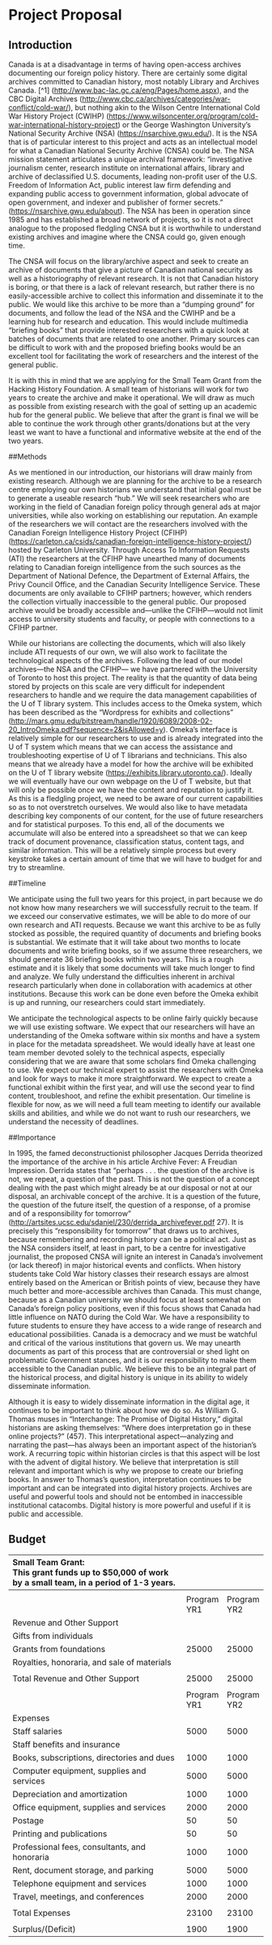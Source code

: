 # Project Proposal

## Introduction

Canada is at a disadvantage in terms of having open-access archives documenting our foreign policy history. There are certainly some digital archives committed to Canadian history, most notably Library and Archives Canada. [^1] (http://www.bac-lac.gc.ca/eng/Pages/home.aspx), and the CBC Digital Archives (http://www.cbc.ca/archives/categories/war-conflict/cold-war/), but nothing akin to the Wilson Centre International Cold War History Project (CWIHP) (https://www.wilsoncenter.org/program/cold-war-international-history-project) or the George Washington University’s National Security Archive (NSA) (https://nsarchive.gwu.edu/). It is the NSA that is of particular interest to this project and acts as an intellectual model for what a Canadian National Security Archive (CNSA) could be. The NSA mission statement articulates a unique archival framework: “investigative journalism center, research institute on international affairs, library and archive of declassified U.S. documents, leading non-profit user of the U.S. Freedom of Information Act, public interest law firm defending and expanding public access to government information, global advocate of open government, and indexer and publisher of former secrets.” (https://nsarchive.gwu.edu/about). The NSA has been in operation since 1985 and has established a broad network of projects, so it is not a direct analogue to the proposed fledgling CNSA but it is worthwhile to understand existing archives and imagine where the CNSA could go, given enough time.

The CNSA will focus on the library/archive aspect and seek to create an archive of documents that give a picture of Canadian national security as well as a historiography of relevant research. It is not that Canadian history is boring, or that there is a lack of relevant research, but rather there is no easily-accessible archive to collect this information and disseminate it to the public. We would like this archive to be more than a “dumping ground” for documents, and follow the lead of the NSA and the CWIHP and be a learning hub for research and education. This would include multimedia “briefing books” that provide interested researchers with a quick look at batches of documents that are related to one another. Primary sources can be difficult to work with and the proposed briefing books would be an excellent tool for facilitating the work of researchers and the interest of the general public.

It is with this in mind that we are applying for the Small Team Grant from the Hacking History Foundation. A small team of historians will work for two years to create the archive and make it operational. We will draw as much as possible from existing research with the goal of setting up an academic hub for the general public. We believe that after the grant is final we will be able to continue the work through other grants/donations but at the very least we want to have a functional and informative website at the end of the two years.



##Methods

As we mentioned in our introduction, our historians will draw mainly from existing research. Although we are planning for the archive to be a research centre employing our own historians we understand that initial goal must be to generate a useable research “hub.” We will seek researchers who are working in the field of Canadian foreign policy through general ads at major universities, while also working on establishing our reputation. An example of the researchers we will contact are the researchers involved with the Canadian Foreign Intelligence History Project (CFIHP)
(https://carleton.ca/csids/canadian-foreign-intelligence-history-project/) hosted by Carleton University. Through Access To Information Requests (ATI) the researchers at the CFIHP have unearthed many of documents relating to Canadian foreign intelligence from the such sources as the Department of National Defence, the Department of External Affairs, the Privy Council Office, and the Canadian Security Intelligence Service. These documents are only available to CFIHP partners; however, which renders the collection virtually inaccessible to the general public. Our proposed archive would be broadly accessible and—unlike the CFIHP—would not limit access to university students and faculty, or people with connections to a CFIHP partner.

While our historians are collecting the documents, which will also likely include ATI requests of our own, we will also work to facilitate the technological aspects of the archives. Following the lead of our model archives—the NSA and the CFIHP— we have partnered with the University of Toronto to host this project. The reality is that the quantity of data being stored by projects on this scale are very difficult for independent researchers to handle and we require the data management capabilities of the U of T library system. This includes access to the Omeka system, which has been described as the “Wordpress for exhibits and collections” (http://mars.gmu.edu/bitstream/handle/1920/6089/2008-02-20_IntroOmeka.pdf?sequence=2&isAllowed=y). Omeka’s interface is relatively simple for our researchers to use and is already integrated into the U of T system which means that we can access the assistance and troubleshooting expertise of U of T librarians and technicians. This also means that we already have a model for how the archive will be exhibited on the U of T library website (https://exhibits.library.utoronto.ca/). Ideally we will eventually have our own webpage on the U of T website, but that will only be possible once we have the content and reputation to justify it. As this is a fledgling project, we need to be aware of our current capabilities so as to not overstretch ourselves. We would also like to have metadata describing key components of our content, for the use of future researchers and for statistical purposes. To this end, all of the documents we accumulate will also be entered into a spreadsheet so that we can keep track of document provenance, classification status, content tags, and similar information. This will be a relatively simple process but every keystroke takes a certain amount of time that we will have to budget for and try to streamline. 	

##Timeline

We anticipate using the full two years for this project, in part because we do not know how many researchers we will successfully recruit to the team. If we exceed our conservative estimates, we will be able to do more of our own research and ATI requests. Because we want this archive to be as fully stocked as possible, the required quantity of documents and briefing books is substantial. We estimate that it will take about two months to locate documents and write briefing books, so if we assume three researchers, we should generate 36 briefing books within two years. This is a rough estimate and it is likely that some documents will take much longer to find and analyze. We fully understand the difficulties inherent in archival research particularly when done in collaboration with academics at other institutions. Because this work can be done even before the Omeka exhibit is up and running, our researchers could start immediately.

We anticipate the technological aspects to be online fairly quickly because we will use existing software. We expect that our researchers will have an understanding of the Omeka software within six months and have a system in place for the metadata spreadsheet. We would ideally have at least one team member devoted solely to the technical aspects, especially considering that we are aware that some scholars find Omeka challenging to use. We expect our technical expert to assist the researchers with Omeka and look for ways to make it more straightforward. We expect to create a functional exhibit within the first year, and will use the second year to find content, troubleshoot, and refine the exhibit presentation. Our timeline is flexible for now, as we will need a full team meeting to identify our available skills and abilities, and while we do not want to rush our researchers, we understand the necessity of deadlines.

##Importance

In 1995, the famed deconstructionist philosopher Jacques Derrida theorized the importance of the archive in his article Archive Fever: A Freudian Impression. Derrida states that “perhaps . . . the question of the archive is not, we repeat, a question of the past. This is not the question of a concept dealing with the past which might already be at our disposal or not at our disposal, an archivable concept of the archive. It is a question of the future, the question of the future itself, the question of a response, of a promise and of a responsibility for tomorrow” (http://artsites.ucsc.edu/sdaniel/230/derrida_archivefever.pdf 27). It is precisely this “responsibility for tomorrow” that draws us to archives, because remembering and recording history can be a political act. Just as the NSA considers itself, at least in part, to be a centre for investigative journalist, the proposed CNSA will ignite an interest in Canada’s involvement (or lack thereof) in major historical events and conflicts. When history students take Cold War history classes their research essays are almost entirely based on the American or British points of view, because they have much better and more-accessible archives than Canada. This must change, because as a Canadian university we should focus at least somewhat on Canada’s foreign policy positions, even if this focus shows that Canada had little influence on NATO during the Cold War. We have a responsibility to future students to ensure they have access to a wide range of research and educational possibilities. Canada is a democracy and we must be watchful and critical of the various institutions that govern us. We may unearth documents as part of this process that are controversial or shed light on problematic Government stances, and it is our responsibility to make them accessible to the Canadian public. We believe this to be an integral part of the historical process, and digital history is unique in its ability to widely disseminate information.

Although it is easy to widely disseminate information in the digital age, it continues to be important to think about how we do so. As William G. Thomas muses in “Interchange: The Promise of Digital History,” digital historians are asking themselves: “Where does interpretation go in these online projects?” (457). This interpretational aspect—analyzing and narrating the past—has always been an important aspect of the historian’s work. A recurring topic within historian circles is that this aspect will be lost with the advent of digital history. We believe that interpretation is still relevant and important which is why we propose to create our briefing books. In answer to Thomas’s question, interpretation continues to be important and can be integrated into digital history projects. Archives are useful and powerful tools and should not be entombed in inaccessible institutional catacombs. Digital history is more powerful and useful if it is public and accessible.

## Budget

|  Small Team Grant:<br/>This grant funds up to $50,000 of work by a small team, in a period of 1-3 years. |  |  |
|  :------ | ------ | ------ |
|   |  |  |
|   | Program<br/>YR1 | Program<br/>YR2 |
|  Revenue and Other Support |  |  |
|  Gifts from individuals |  |  |
|  Grants from foundations | 25000 | 25000 |
|  Royalties, honoraria, and sale of materials |  |  |
|   |  |  |
|  Total Revenue and Other Support | 25000 | 25000 |
|   |  |  |
|   | Program<br/>YR1 | Program<br/>YR2 |
|  Expenses |  |  |
|  Staff salaries | 5000 | 5000 |
|  Staff benefits and insurance |  |  |
|  Books, subscriptions, directories and dues | 1000 | 1000 |
|  Computer equipment, supplies and services | 5000 | 5000 |
|  Depreciation and amortization | 1000 | 1000 |
|  Office equipment, supplies and services | 2000 | 2000 |
|  Postage | 50 | 50 |
|  Printing and publications | 50 | 50 |
|  Professional fees, consultants, and honoraria | 1000 | 1000 |
|  Rent, document storage, and parking | 5000 | 5000 |
|  Telephone equipment and services | 1000 | 1000 |
|  Travel, meetings, and conferences | 2000 | 2000 |
|   |  |  |
|  Total Expenses | 23100 | 23100 |
|   |  |  |
|  Surplus/(Deficit) | 1900 | 1900 |
